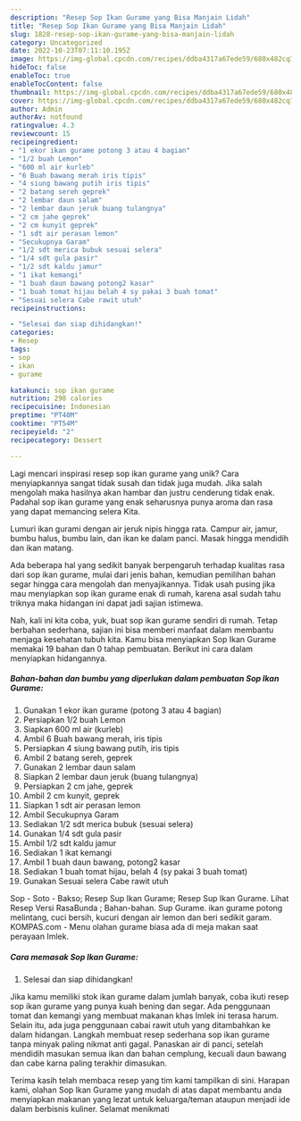 ```yaml
---
description: "Resep Sop Ikan Gurame yang Bisa Manjain Lidah"
title: "Resep Sop Ikan Gurame yang Bisa Manjain Lidah"
slug: 1828-resep-sop-ikan-gurame-yang-bisa-manjain-lidah
category: Uncategorized
date: 2022-10-23T07:11:10.195Z
image: https://img-global.cpcdn.com/recipes/ddba4317a67ede59/680x482cq70/sop-ikan-gurame-foto-resep-utama.jpg
hideToc: false
enableToc: true
enableTocContent: false
thumbnail: https://img-global.cpcdn.com/recipes/ddba4317a67ede59/680x482cq70/sop-ikan-gurame-foto-resep-utama.jpg
cover: https://img-global.cpcdn.com/recipes/ddba4317a67ede59/680x482cq70/sop-ikan-gurame-foto-resep-utama.jpg
author: Admin
authorAv: notfound
ratingvalue: 4.3
reviewcount: 15
recipeingredient:
- "1 ekor ikan gurame potong 3 atau 4 bagian"
- "1/2 buah Lemon"
- "600 ml air kurleb"
- "6 Buah bawang merah iris tipis"
- "4 siung bawang putih iris tipis"
- "2 batang sereh geprek"
- "2 lembar daun salam"
- "2 lembar daun jeruk buang tulangnya"
- "2 cm jahe geprek"
- "2 cm kunyit geprek"
- "1 sdt air perasan lemon"
- "Secukupnya Garam"
- "1/2 sdt merica bubuk sesuai selera"
- "1/4 sdt gula pasir"
- "1/2 sdt kaldu jamur"
- "1 ikat kemangi"
- "1 buah daun bawang potong2 kasar"
- "1 buah tomat hijau belah 4 sy pakai 3 buah tomat"
- "Sesuai selera Cabe rawit utuh"
recipeinstructions:

- "Selesai dan siap dihidangkan!"
categories:
- Resep
tags:
- sop
- ikan
- gurame

katakunci: sop ikan gurame 
nutrition: 298 calories
recipecuisine: Indonesian
preptime: "PT40M"
cooktime: "PT54M"
recipeyield: "2"
recipecategory: Dessert

---
```





Lagi mencari inspirasi resep sop ikan gurame yang unik? Cara menyiapkannya sangat tidak susah dan tidak juga mudah. Jika salah mengolah maka hasilnya akan hambar dan justru cenderung tidak enak. Padahal sop ikan gurame yang enak seharusnya punya aroma dan rasa yang dapat memancing selera Kita.





Lumuri ikan gurami dengan air jeruk nipis hingga rata. Campur air, jamur, bumbu halus, bumbu lain, dan ikan ke dalam panci. Masak hingga mendidih dan ikan matang.

Ada beberapa hal yang sedikit banyak berpengaruh terhadap kualitas rasa dari sop ikan gurame, mulai dari jenis bahan, kemudian pemilihan bahan segar hingga cara mengolah dan menyajikannya. Tidak usah pusing jika mau menyiapkan sop ikan gurame enak di rumah, karena asal sudah tahu triknya maka hidangan ini dapat jadi sajian istimewa.






Nah, kali ini kita coba, yuk, buat sop ikan gurame sendiri di rumah. Tetap berbahan sederhana, sajian ini bisa memberi manfaat dalam membantu menjaga kesehatan tubuh kita. Kamu bisa menyiapkan Sop Ikan Gurame memakai 19 bahan dan 0 tahap pembuatan. Berikut ini cara dalam menyiapkan hidangannya.

<!--inarticleads1-->

##### Bahan-bahan dan bumbu yang diperlukan dalam pembuatan Sop Ikan Gurame:

1. Gunakan 1 ekor ikan gurame (potong 3 atau 4 bagian)
1. Persiapkan 1/2 buah Lemon
1. Siapkan 600 ml air (kurleb)
1. Ambil 6 Buah bawang merah, iris tipis
1. Persiapkan 4 siung bawang putih, iris tipis
1. Ambil 2 batang sereh, geprek
1. Gunakan 2 lembar daun salam
1. Siapkan 2 lembar daun jeruk (buang tulangnya)
1. Persiapkan 2 cm jahe, geprek
1. Ambil 2 cm kunyit, geprek
1. Siapkan 1 sdt air perasan lemon
1. Ambil Secukupnya Garam
1. Sediakan 1/2 sdt merica bubuk (sesuai selera)
1. Gunakan 1/4 sdt gula pasir
1. Ambil 1/2 sdt kaldu jamur
1. Sediakan 1 ikat kemangi
1. Ambil 1 buah daun bawang, potong2 kasar
1. Sediakan 1 buah tomat hijau, belah 4 (sy pakai 3 buah tomat)
1. Gunakan Sesuai selera Cabe rawit utuh


Sop - Soto - Bakso; Resep Sup Ikan Gurame; Resep Sup Ikan Gurame. Lihat Resep Versi RasaBunda ; Bahan-bahan. Sup Gurame. ikan gurame potong melintang, cuci bersih, kucuri dengan air lemon dan beri sedikit garam. KOMPAS.com - Menu olahan gurame biasa ada di meja makan saat perayaan Imlek. 

<!--inarticleads2-->

##### Cara memasak Sop Ikan Gurame:


1. Selesai dan siap dihidangkan!

Jika kamu memiliki stok ikan gurame dalam jumlah banyak, coba ikuti resep sop ikan gurame yang punya kuah bening dan segar. Ada penggunaan tomat dan kemangi yang membuat makanan khas Imlek ini terasa harum. Selain itu, ada juga penggunaan cabai rawit utuh yang ditambahkan ke dalam hidangan. Langkah membuat resep sederhana sop ikan gurame tanpa minyak paling nikmat anti gagal. Panaskan air di panci, setelah mendidih masukan semua ikan dan bahan cemplung, kecuali daun bawang dan cabe karna paling terakhir dimasukan. 

Terima kasih telah membaca resep yang tim kami tampilkan di sini. Harapan kami, olahan Sop Ikan Gurame yang mudah di atas dapat membantu anda menyiapkan makanan yang lezat untuk keluarga/teman ataupun menjadi ide dalam berbisnis kuliner. Selamat menikmati
